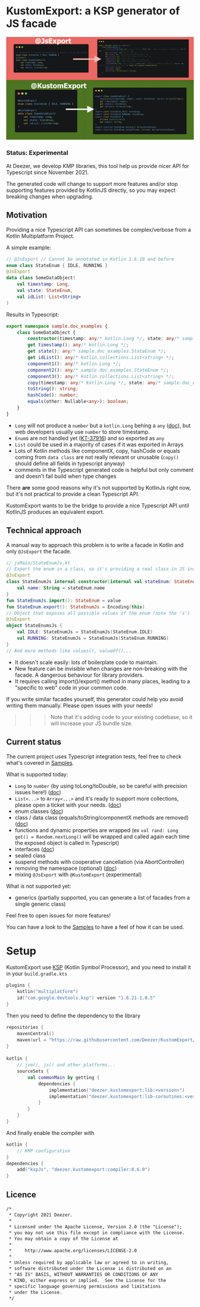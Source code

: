 # KustomExport: a KSP generator of JS facade

![](doc/demo_kustom.png)

### Status: Experimental
At Deezer, we develop KMP libraries, this tool help us provide nicer API for Typescript since November 2021.

The generated code will change to support more features and/or stop supporting features provided by KotlinJS directly, so you may expect breaking changes when upgrading.

## Motivation
Providing a nice Typescript API can sometimes be complex/verbose from a Kotlin Multiplatform Project.

A simple example: 
```kotlin
// @JsExport // Cannot be annotated in Kotlin 1.6.10 and before
enum class StateEnum { IDLE, RUNNING }
@JsExport
data class SomeDataObject(
    val timestamp: Long,
    val state: StateEnum,
    val idList: List<String>
)
```
Results in Typescript:

```typescript
export namespace sample.doc_examples {
    class SomeDataObject {
        constructor(timestamp: any/* kotlin.Long */, state: any/* sample.doc_examples.StateEnum */, idList: any/* kotlin.collections.List<string> */);
        get timestamp(): any/* kotlin.Long */;
        get state(): any/* sample.doc_examples.StateEnum */;
        get idList(): any/* kotlin.collections.List<string> */;
        component1(): any/* kotlin.Long */;
        component2(): any/* sample.doc_examples.StateEnum */;
        component3(): any/* kotlin.collections.List<string> */;
        copy(timestamp: any/* kotlin.Long */, state: any/* sample.doc_examples.StateEnum */, idList: any/* kotlin.collections.List<string> */): sample.doc_examples.SomeDataObject;
        toString(): string;
        hashCode(): number;
        equals(other: Nullable<any>): boolean;
    }
}
```

- `Long` will not produce a `number` but a `kotlin.Long` behing a `any` ([doc](https://kotlinlang.org/docs/js-to-kotlin-interop.html#kotlin-types-in-javascript)), but web developers usually use `number` to store timestamp.
- `Enum`s are not handled yet ([KT-37916](https://youtrack.jetbrains.com/issue/KT-37916)) and so exported as `any`
- `List` could be used in a majority of cases if it was exported in Arrays
- Lots of Kotlin methods like componentX, copy, hashCode or equals coming from `data class` are not really relevant or unusable (`copy()` should define all fields in typescript anyway)
- comments in the Typescript generated code is helpful but only comment and doesn't fail build when type changes

There **are** some good reasons why it's not supported by KotlinJs right now, but it's not practical to provide a clean Typescript API.

KustomExport wants to be the bridge to provide a nice Typescript API until KotlinJS produces an equivalent export.

## Technical approach

A manual way to approach this problem is to write a facade in Kotlin and only `@JsExport` the facade.

```kotlin
// jsMain/StateEnumJs.kt
// Export the enum in a class, so it's providing a real class in JS instead of 'any'
@JsExport
class StateEnumJs internal constructor(internal val stateEnum: StateEnum) {
    val name: String = stateEnum.name
}
fun StateEnumJs.import(): StateEnum = value
fun StateEnum.export(): StateEnumJs = Encoding(this)
// Object that exposes all possible values of the enum (note the 's')
@JsExport
object StateEnumsJs {
    val IDLE: StateEnumJs = StateEnumJs(StateEnum.IDLE)
    val RUNNING: StateEnumJs = StateEnumJs(StateEnum.RUNNING)
}
// And more methods like values(), valueOf()...
```

- It doesn't scale easily: lots of boilerplate code to maintain.
- New feature can be invisible when changes are non-breaking with the facade. A dangerous behaviour for library providers.
- It requires calling import()/export() method in many places, leading to a "specific to web" code in your common code.

If you write similar facades yourself, this generator could help you avoid writing them manually. Please open issues with your needs!

>>>Note that it's adding code to your existing codebase, so it will increase your JS bundle size.

## Current status

The current project uses Typescript integration tests, feel free to check what's covered in [Samples](samples/src/commonMain/kotlin/sample).

What is supported today: 
- `Long` to `number` (by using toLong/toDouble, so be careful with precision issues here!) ([doc](doc/Long.md))
- `List<...>` to `Array<...>` and it's ready to support more collections, please open a ticket with your needs.  ([doc](doc/Collection.md))
- enum classes  ([doc](doc/Enum.md))
- class / data class (equals/toString/componentX methods are removed) ([doc](doc/DataClass.md))
- functions and dynamic properties are wrapped (ex `val rand: Long get() = Random.nextLong()` will be wrapped and called again each time the exposed object is called in Typescript)
- interfaces ([doc](doc/Interfaces.md))
- sealed class
- suspend methods with cooperative cancellation (via AbortController)
- removing the namespace (optional) ([doc](doc/Namespace.md))
- mixing `@JsExport` with `@KustomExport` (experimental)

What is not supported yet:
- generics (partially supported, you can generate a list of facades from a single generic class)

Feel free to open issues for more features!

You can have a look to the [Samples](samples/src/commonMain/kotlin/sample) to have a feel of how it can be used.

# Setup

KustomExport use [KSP](https://github.com/google/ksp) (Kotlin Symbol Processor), and you need to install it in your `build.gradle.kts`

```kotlin
plugins {
    kotlin("multiplatform")
    id("com.google.devtools.ksp") version "1.6.21-1.0.5"
}
```

Then you need to define the dependency to the library

```kotlin
repositories {
    mavenCentral()
    maven(url = "https://raw.githubusercontent.com/Deezer/KustomExport/mvn-repo")
}

kotlin {
    // jvm(), js() and other platforms...
    sourceSets {
        val commonMain by getting {
            dependencies {
                implementation("deezer.kustomexport:lib:<version>")
                implementation("deezer.kustomexport:lib-coroutines:<version>")
            }
        }
    }
}
```

And finally enable the compiler with 

```kotlin
kotlin { 
    // KMP configuration
}
dependencies {
    add("kspJs", "deezer.kustomexport:compiler:0.6.0")
}
```

## Licence
```
/*
 * Copyright 2021 Deezer.
 *
 * Licensed under the Apache License, Version 2.0 (the "License");
 * you may not use this file except in compliance with the License.
 * You may obtain a copy of the License at
 *
 *     http://www.apache.org/licenses/LICENSE-2.0
 *
 * Unless required by applicable law or agreed to in writing,
 * software distributed under the License is distributed on an
 * "AS IS" BASIS, WITHOUT WARRANTIES OR CONDITIONS OF ANY
 * KIND, either express or implied.  See the License for the
 * specific language governing permissions and limitations
 * under the License.
 */
```
